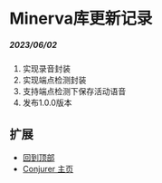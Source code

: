 # Minerva库更新记录

##### 2023/06/02
1. 实现录音封装
2. 实现端点检测封装
3. 支持端点检测下保存活动语音
4. 发布1.0.0版本


## 扩展
- [回到顶部](https://github.com/LZ9/Conjurer/blob/master/conjurer/readme_update.md)
- [Conjurer 主页](https://github.com/LZ9/Minerva)

